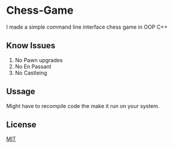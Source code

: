 # Chess-Game
I made a simple command line interface chess game in OOP C++

## Know Issues
1. No Pawn upgrades
2. No En Passant
3. No Castleing

## Ussage
Might have to recompile code the make it run on your system.

## License
[MIT](https://choosealicense.com/licenses/mit/)
